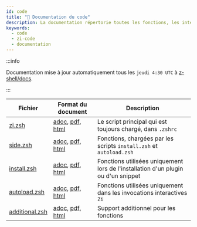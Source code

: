 ```yaml
---
id: code
title: "🔖 Documentation du code"
description: La documentation répertorie toutes les fonctions, les interactions entre elles, leurs commentaires et leurs caractéristiques.
keywords:
  - code
  - zi-code
  - documentation
---
```


:::info

Documentation mise à jour automatiquement tous les `jeudi 4:30 UTC` à [z-shell/docs][1].

:::

| Fichier              | Format du document                | Description                                                                       |
| -------------------- | --------------------------------- | --------------------------------------------------------------------------------- |
| [zi.zsh][2]          | [adoc][3], [pdf][4], [html][5]    | Le script principal qui est toujours chargé, dans `.zshrc`                        |
| [side.zsh][6]        | [adoc][7], [pdf][8], [html][9]    | Fonctions, chargées par les scripts `install.zsh` et `autoload.zsh`               |
| [install.zsh][10]    | [adoc][11], [pdf][12], [html][13] | Fonctions utilisées uniquement lors de l'installation d'un plugin ou d'un snippet |
| [autoload.zsh][14]   | [adoc][15], [pdf][16], [html][17] | Fonctions utilisées uniquement dans les invocations interactives `Zi`             |
| [additional.zsh][18] | [adoc][19], [pdf][20], [html][21] | Support additionnel pour les fonctions                                            |

[1]: https://github.com/z-shell/docs
[2]: https://github.com/z-shell/zi/blob/main/zi.zsh
[3]: https://github.com/z-shell/docs/blob/main/code/zsdoc/asciidoc/zi.zsh.adoc
[4]: https://github.com/z-shell/docs/blob/main/code/zsdoc/pdf/zi.zsh.pdf
[5]: https://z-shell.github.io/docs/code/html/zi.zsh.html
[6]: https://github.com/z-shell/zi/blob/main/lib/zsh/side.zsh
[7]: https://github.com/z-shell/docs/blob/main/code/zsdoc/asciidoc/side.zsh.adoc
[8]: https://github.com/z-shell/docs/blob/main/code/zsdoc/pdf/side.zsh.pdf
[9]: https://z-shell.github.io/docs/code/html/side.zsh.html
[10]: https://github.com/z-shell/zi/blob/main/lib/zsh/install.zsh
[11]: https://github.com/z-shell/docs/blob/main/code/zsdoc/asciidoc/install.zsh.adoc
[12]: https://github.com/z-shell/docs/blob/main/code/zsdoc/pdf/install.zsh.pdf
[13]: https://z-shell.github.io/docs/code/html/install.zsh.html
[14]: https://github.com/z-shell/zi/blob/main/lib/zsh/autoload.zsh
[15]: https://github.com/z-shell/docs/blob/main/code/zsdoc/asciidoc/autoload.zsh.adoc
[16]: https://github.com/z-shell/docs/blob/main/code/zsdoc/pdf/autoload.zsh.pdf
[17]: https://z-shell.github.io/docs/code/html/autoload.zsh.html
[18]: https://github.com/z-shell/zi/blob/main/lib/zsh/additional.zsh
[19]: https://github.com/z-shell/docs/blob/main/code/zsdoc/asciidoc/additional.zsh.adoc
[20]: https://github.com/z-shell/docs/blob/main/code/zsdoc/pdf/additional.zsh.pdf
[21]: https://z-shell.github.io/docs/code/html/additional.zsh.html
